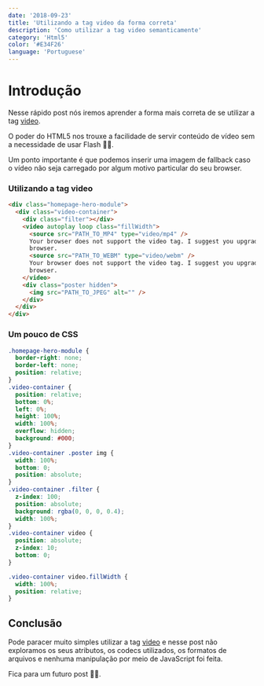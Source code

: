 ```yaml
---
date: '2018-09-23'
title: 'Utilizando a tag video da forma correta'
description: 'Como utilizar a tag video semanticamente'
category: 'Html5'
color: '#E34F26'
language: 'Portuguese'
---
```


# Introdução

Nesse rápido post nós iremos aprender a forma mais correta de se utilizar a tag [video](https://developer.mozilla.org/pt-BR/docs/Web/HTML/Element/video).

O poder do HTML5 nos trouxe a facilidade de servir conteúdo de vídeo sem a necessidade de usar Flash 🙏🏽.

Um ponto importante é que podemos inserir uma imagem de fallback caso o vídeo não seja carregado por algum motivo particular do seu browser.

### Utilizando a tag video

```html
<div class="homepage-hero-module">
  <div class="video-container">
    <div class="filter"></div>
    <video autoplay loop class="fillWidth">
      <source src="PATH_TO_MP4" type="video/mp4" />
      Your browser does not support the video tag. I suggest you upgrade your
      browser.
      <source src="PATH_TO_WEBM" type="video/webm" />
      Your browser does not support the video tag. I suggest you upgrade your
      browser.
    </video>
    <div class="poster hidden">
      <img src="PATH_TO_JPEG" alt="" />
    </div>
  </div>
</div>
```

### Um pouco de CSS

```css
.homepage-hero-module {
  border-right: none;
  border-left: none;
  position: relative;
}
.video-container {
  position: relative;
  bottom: 0%;
  left: 0%;
  height: 100%;
  width: 100%;
  overflow: hidden;
  background: #000;
}
.video-container .poster img {
  width: 100%;
  bottom: 0;
  position: absolute;
}
.video-container .filter {
  z-index: 100;
  position: absolute;
  background: rgba(0, 0, 0, 0.4);
  width: 100%;
}
.video-container video {
  position: absolute;
  z-index: 10;
  bottom: 0;
}

.video-container video.fillWidth {
  width: 100%;
  position: relative;
}
```

## Conclusão

Pode paracer muito simples utilizar a tag [video](https://developer.mozilla.org/pt-BR/docs/Web/HTML/Element/video) e nesse post não exploramos os seus atributos, os codecs utilizados, os formatos de arquivos e nenhuma manipulação por meio de JavaScript foi feita.

Fica para um futuro post 👍🏾.
